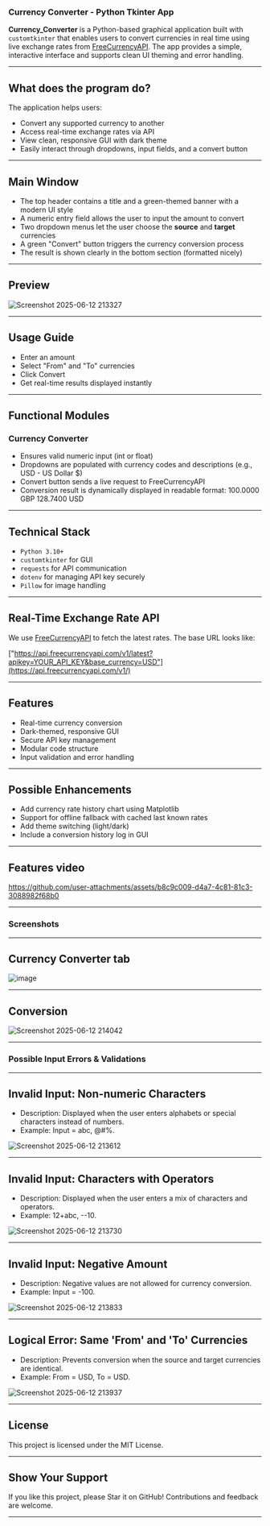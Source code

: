 ### Currency Converter - Python Tkinter App

**Currency_Converter** is a Python-based graphical application built with `customtkinter` that enables users to convert currencies in real time using live exchange rates from [FreeCurrencyAPI](https://freecurrencyapi.com/). The app provides a simple, interactive interface and supports clean UI theming and error handling.

---

## What does the program do? 

The application helps users:
- Convert any supported currency to another
- Access real-time exchange rates via API
- View clean, responsive GUI with dark theme
- Easily interact through dropdowns, input fields, and a convert button

---

## Main Window

- The top header contains a title and a green-themed banner with a modern UI style
- A numeric entry field allows the user to input the amount to convert
- Two dropdown menus let the user choose the **source** and **target** currencies
- A green "Convert" button triggers the currency conversion process
- The result is shown clearly in the bottom section (formatted nicely)

---

## Preview

![Screenshot 2025-06-12 213327](https://github.com/user-attachments/assets/e121b5ed-d16d-4fa8-9dff-9149547e6414)
 
---

## Usage Guide
- Enter an amount
- Select "From" and "To" currencies
- Click Convert
- Get real-time results displayed instantly

---

## Functional Modules

### Currency Converter

- Ensures valid numeric input (int or float)
- Dropdowns are populated with currency codes and descriptions (e.g., USD - US Dollar $)
- Convert button sends a live request to FreeCurrencyAPI
- Conversion result is dynamically displayed in readable format:
100.0000 GBP
128.7400 USD

---

## Technical Stack

- `Python 3.10+`
- `customtkinter` for GUI
- `requests` for API communication
- `dotenv` for managing API key securely
- `Pillow` for image handling

---

## Real-Time Exchange Rate API 

We use [FreeCurrencyAPI](https://freecurrencyapi.com/) to fetch the latest rates. The base URL looks like:

["https://api.freecurrencyapi.com/v1/latest?apikey=YOUR_API_KEY&base_currency=USD"](https://api.freecurrencyapi.com/v1/)

---

## Features

- Real-time currency conversion
- Dark-themed, responsive GUI
- Secure API key management
- Modular code structure
- Input validation and error handling

---

 ## Possible Enhancements
- Add currency rate history chart using Matplotlib
- Support for offline fallback with cached last known rates
- Add theme switching (light/dark)
- Include a conversion history log in GUI

---

## Features video

https://github.com/user-attachments/assets/b8c9c009-d4a7-4c81-81c3-3088982f68b0

---

### Screenshots

---
## Currency Converter tab

![image](https://github.com/user-attachments/assets/9fbdd93a-9f8a-4b58-812e-378b568994da)

---

## Conversion

![Screenshot 2025-06-12 214042](https://github.com/user-attachments/assets/b96b48a8-e976-46d8-8a52-4b78e9869528)

---

### Possible Input Errors & Validations

---

## Invalid Input: Non-numeric Characters
- Description: Displayed when the user enters alphabets or special characters instead of numbers.
- Example: Input = abc, @#%.

![Screenshot 2025-06-12 213612](https://github.com/user-attachments/assets/eefe4296-b229-4267-b20a-fad4aa0a43fc)

---

##  Invalid Input: Characters with Operators

- Description: Displayed when the user enters a mix of characters and operators.
- Example: 12+abc, --10.

![Screenshot 2025-06-12 213730](https://github.com/user-attachments/assets/14b6f4bf-67a3-4946-bf38-7d6490fd01cb)

---

## Invalid Input: Negative Amount

- Description: Negative values are not allowed for currency conversion.
- Example: Input = -100.

![Screenshot 2025-06-12 213833](https://github.com/user-attachments/assets/31b48add-31b2-41ca-9265-f3b4f4e1ea1e)

---

## Logical Error: Same 'From' and 'To' Currencies

- Description: Prevents conversion when the source and target currencies are identical.
- Example: From = USD, To = USD.

![Screenshot 2025-06-12 213937](https://github.com/user-attachments/assets/cb821d69-4dcd-4a06-940a-88f821e436e6)

---

## License
This project is licensed under the MIT License.

---

## Show Your Support

If you like this project, please Star it on GitHub! Contributions and feedback are welcome.

---
































